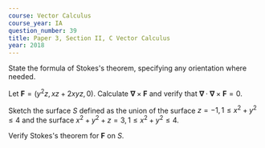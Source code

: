 ```yaml
---
course: Vector Calculus
course_year: IA
question_number: 39
title: Paper 3, Section II, C Vector Calculus
year: 2018
---
```




State the formula of Stokes's theorem, specifying any orientation where needed.

Let $\mathbf{F}=\left(y^{2} z, x z+2 x y z, 0\right)$. Calculate $\boldsymbol{\nabla} \times \mathbf{F}$ and verify that $\boldsymbol{\nabla} \cdot \boldsymbol{\nabla} \times \mathbf{F}=0$.

Sketch the surface $S$ defined as the union of the surface $z=-1,1 \leqslant x^{2}+y^{2} \leqslant 4$ and the surface $x^{2}+y^{2}+z=3,1 \leqslant x^{2}+y^{2} \leqslant 4$.

Verify Stokes's theorem for $\mathbf{F}$ on $S$.